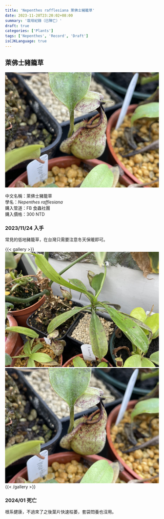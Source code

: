 ```yaml
---
title: 'Nepenthes rafflesiana 萊佛士豬籠草'
date: 2023-11-28T23:20:02+08:00
summary: '栽培紀錄（已陣亡）'
draft: true
categories: ['Plants']
tags: ['Nepenthes', 'Record', 'Draft']
isCJKLanguage: true
---
```


## 萊佛士豬籠草

![featured](./featured.jpg)

中文名稱：萊佛士豬籠草  
學名：*Nepenthes rafflesiana*  
購入管道：FB 食蟲社團  
購入價格：300 NTD  

### 2023/11/24 入手

常見的低地豬籠草，在台灣只需要注意冬天保暖即可。  

{{< gallery >}}
  <img src="./images/2023-11-24(1).jpg" class="grid-w50">
  <img src="./images/2023-11-24(2).jpg" class="grid-w50">
{{< /gallery >}}

### 2024/01 死亡

根系健康，不過來了之後葉片快速枯萎，套袋悶養也沒用。  
